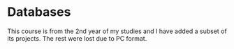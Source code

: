 # Databases

This course is from the 2nd year of my studies and I have added a subset of its projects. The rest were lost due to PC format.
